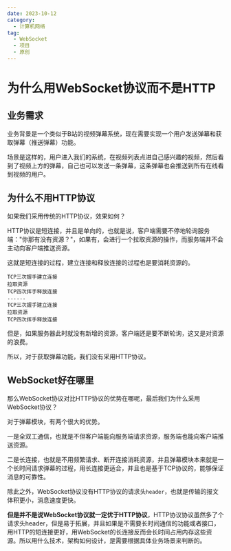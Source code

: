 ```yaml
---
date: 2023-10-12
category:
  - 计算机网络
tag:
  - WebSocket
  - 项目
  - 原创
---
```


# 为什么用WebSocket协议而不是HTTP

## 业务需求

业务背景是一个类似于B站的视频弹幕系统，现在需要实现一个用户发送弹幕和获取弹幕（推送弹幕）功能。

场景是这样的，用户进入我们的系统，在视频列表点进自己感兴趣的视频，然后看到了视频上方的弹幕，自己也可以发送一条弹幕，这条弹幕也会推送到所有在线看到视频的用户。

## 为什么不用HTTP协议

如果我们采用传统的HTTP协议，效果如何？

HTTP协议是短连接，并且是单向的，也就是说，客户端需要不停地轮询服务端："你那有没有资源？"，如果有，会进行一个拉取资源的操作，而服务端并不会主动向客户端推送资源。

这就是短连接的过程，建立连接和释放连接的过程也是要消耗资源的。

```
TCP三次握手建立连接
拉取资源
TCP四次挥手释放连接
......
TCP三次握手建立连接
拉取资源
TCP四次挥手释放连接
```

但是，如果服务器此时就没有新增的资源，客户端还是要不断轮询，这又是对资源的浪费。

所以，对于获取弹幕功能，我们没有采用HTTP协议。

## WebSocket好在哪里

那么WebSocket协议对比HTTP协议的优势在哪呢，最后我们为什么采用WebSocket协议？

对于弹幕模块，有两个很大的优势。

一是全双工通信，也就是不但客户端能向服务端请求资源，服务端也能向客户端推送资源。

二是长连接，也就是不用频繁请求、断开连接消耗资源，并且弹幕模块本来就是一个长时间请求弹幕的过程，用长连接更适合，并且也是基于TCP协议的，能够保证消息的可靠性。

除此之外，WebSocket协议没有HTTP协议的请求头``header``，也就是传输的报文体积更小，消息速度更快。

**但是并不是说WebSocket协议就一定优于HTTP协议**，HTTP协议协议虽然多了个请求头header，但是易于拓展，并且如果是不需要长时间通信的功能或者接口，用HTTP的短连接更好，用WebSocket的长连接反而会长时间占用内存这些资源。所以用什么技术，架构如何设计，是需要根据具体业务场景来判断的。